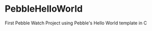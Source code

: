 PebbleHelloWorld
================

First Pebble Watch Project using Pebble's Hello World template in C
